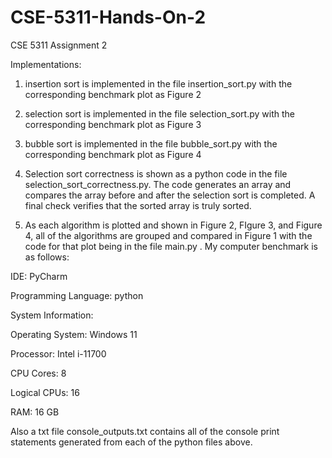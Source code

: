# CSE-5311-Hands-On-2
CSE 5311 Assignment 2

Implementations:

1. insertion sort is implemented in the file insertion_sort.py with the corresponding benchmark plot as Figure 2

2. selection sort is implemented in the file selection_sort.py with the corresponding benchmark plot as Figure 3

3. bubble sort is implemented in the file bubble_sort.py with the corresponding benchmark plot as Figure 4

2. Selection sort correctness is shown as a python code in the file selection_sort_correctness.py. The code generates an array and compares the array before and after the selection sort is completed. A final check verifies that the sorted array is truly sorted.

3. As each algorithm is plotted and shown in Figure 2, FIgure 3, and Figure 4, all of the algorithms are grouped and compared in Figure 1 with the code for that plot being in the file main.py . My computer benchmark is as follows:

 IDE: PyCharm
 
 Programming Language: python
   
   System Information:
   
Operating System: Windows 11

Processor: Intel i-11700

CPU Cores: 8

Logical CPUs: 16

RAM: 16 GB

Also a txt file console_outputs.txt contains all of the console print statements generated from each of the python files above.
